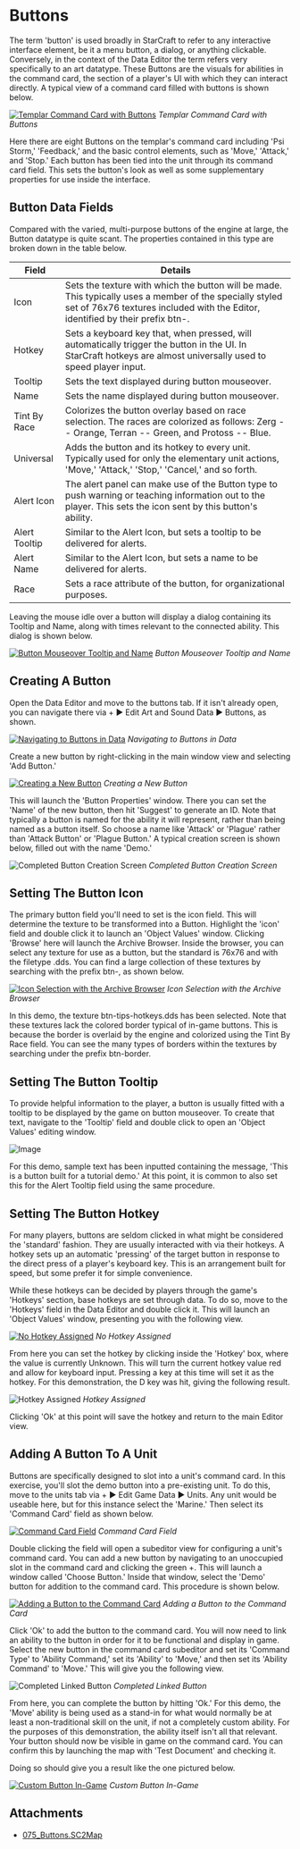 # Buttons

The term 'button' is used broadly in StarCraft to refer to any interactive interface element, be it a menu button, a dialog, or anything clickable. Conversely, in the context of the Data Editor the term refers very specifically to an art datatype. These Buttons are the visuals for abilities in the command card, the section of a player's UI with which they can interact directly. A typical view of a command card filled with buttons is shown below.

[![Templar Command Card with Buttons](./resources/075_Buttons1.png)](./resources/075_Buttons1.png)
*Templar Command Card with Buttons*

Here there are eight Buttons on the templar's command card including 'Psi Storm,' 'Feedback,' and the basic control elements, such as 'Move,' 'Attack,' and 'Stop.' Each button has been tied into the unit through its command card field. This sets the button's look as well as some supplementary properties for use inside the interface.

## Button Data Fields

Compared with the varied, multi-purpose buttons of the engine at large, the Button datatype is quite scant. The properties contained in this type are broken down in the table below.

| Field         | Details                                                                                                                                                                                    |
| ------------- | ------------------------------------------------------------------------------------------------------------------------------------------------------------------------------------------ |
| Icon          | Sets the texture with which the button will be made. This typically uses a member of the specially styled set of 76x76 textures included with the Editor, identified by their prefix btn-. |
| Hotkey        | Sets a keyboard key that, when pressed, will automatically trigger the button in the UI. In StarCraft hotkeys are almost universally used to speed player input.                           |
| Tooltip       | Sets the text displayed during button mouseover.                                                                                                                                           |
| Name          | Sets the name displayed during button mouseover.                                                                                                                                           |
| Tint By Race  | Colorizes the button overlay based on race selection. The races are colorized as follows: Zerg -- Orange, Terran -- Green, and Protoss -- Blue.                                            |
| Universal     | Adds the button and its hotkey to every unit. Typically used for only the elementary unit actions, 'Move,' 'Attack,' 'Stop,' 'Cancel,' and so forth.                                       |
| Alert Icon    | The alert panel can make use of the Button type to push warning or teaching information out to the player. This sets the icon sent by this button's ability.                               |
| Alert Tooltip | Similar to the Alert Icon, but sets a tooltip to be delivered for alerts.                                                                                                                  |
| Alert Name    | Similar to the Alert Icon, but sets a name to be delivered for alerts.                                                                                                                     |
| Race          | Sets a race attribute of the button, for organizational purposes.                                                                                                                          |

Leaving the mouse idle over a button will display a dialog containing its Tooltip and Name, along with times relevant to the connected ability. This dialog is shown below.

[![Button Mouseover Tooltip and Name](./resources/075_Buttons2.png)](./resources/075_Buttons2.png)
*Button Mouseover Tooltip and Name*

## Creating A Button

Open the Data Editor and move to the buttons tab. If it isn't already open, you can navigate there via + ▶︎ Edit Art and Sound Data ▶︎ Buttons, as shown.

[![Navigating to Buttons in Data](./resources/075_Buttons3.png)](./resources/075_Buttons3.png)
*Navigating to Buttons in Data*

Create a new button by right-clicking in the main window view and selecting 'Add Button.'

[![Creating a New Button](./resources/075_Buttons4.png)](./resources/075_Buttons4.png)
*Creating a New Button*

This will launch the 'Button Properties' window. There you can set the 'Name' of the new button, then hit 'Suggest' to generate an ID. Note that typically a button is named for the ability it will represent, rather than being named as a button itself. So choose a name like 'Attack' or 'Plague' rather than 'Attack Button' or 'Plague Button.' A typical creation screen is shown below, filled out with the name 'Demo.'

![Completed Button Creation Screen](./resources/075_Buttons5.png)
*Completed Button Creation Screen*

## Setting The Button Icon

The primary button field you'll need to set is the icon field. This will determine the texture to be transformed into a Button. Highlight the 'icon' field and double click it to launch an 'Object Values' window. Clicking 'Browse' here will launch the Archive Browser. Inside the browser, you can select any texture for use as a button, but the standard is 76x76 and with the filetype .dds. You can find a large collection of these textures by searching with the prefix btn-, as shown below.

[![Icon Selection with the Archive Browser](./resources/075_Buttons6.png)](./resources/075_Buttons6.png)
*Icon Selection with the Archive Browser*

In this demo, the texture btn-tips-hotkeys.dds has been selected. Note that these textures lack the colored border typical of in-game buttons. This is because the border is overlaid by the engine and colorized using the Tint By Race field. You can see the many types of borders within the textures by searching under the prefix btn-border.

## Setting The Button Tooltip

To provide helpful information to the player, a button is usually fitted with a tooltip to be displayed by the game on button mouseover. To create that text, navigate to the 'Tooltip' field and double click to open an 'Object Values' editing window.

![Image](./resources/075_Buttons7.png)

For this demo, sample text has been inputted containing the message, 'This is a button built for a tutorial demo.' At this point, it is common to also set this for the Alert Tooltip field using the same procedure.

## Setting The Button Hotkey

For many players, buttons are seldom clicked in what might be considered the 'standard' fashion. They are usually interacted with via their hotkeys. A hotkey sets up an automatic 'pressing' of the target button in response to the direct press of a player's keyboard key. This is an arrangement built for speed, but some prefer it for simple convenience.

While these hotkeys can be decided by players through the game's 'Hotkeys' section, base hotkeys are set through data. To do so, move to the 'Hotkeys' field in the Data Editor and double click it. This will launch an 'Object Values' window, presenting you with the following view.

[![No Hotkey Assigned](./resources/075_Buttons8.png)](./resources/075_Buttons8.png)
*No Hotkey Assigned*

From here you can set the hotkey by clicking inside the 'Hotkey' box, where the value is currently Unknown. This will turn the current hotkey value red and allow for keyboard input. Pressing a key at this time will set it as the hotkey. For this demonstration, the D key was hit, giving the following result.

![Hotkey Assigned](./resources/075_Buttons9.png)
*Hotkey Assigned*

Clicking 'Ok' at this point will save the hotkey and return to the main Editor view.

## Adding A Button To A Unit

Buttons are specifically designed to slot into a unit's command card. In this exercise, you'll slot the demo button into a pre-existing unit. To do this, move to the units tab via + ▶︎ Edit Game Data ▶︎ Units. Any unit would be useable here, but for this instance select the 'Marine.' Then select its 'Command Card' field as shown below.

[![Command Card Field](./resources/075_Buttons10.png)](./resources/075_Buttons10.png)
*Command Card Field*

Double clicking the field will open a subeditor view for configuring a unit's command card. You can add a new button by navigating to an unoccupied slot in the command card and clicking the green +. This will launch a window called 'Choose Button.' Inside that window, select the 'Demo' button for addition to the command card. This procedure is shown below.

[![Adding a Button to the Command Card](./resources/075_Buttons11.png)](./resources/075_Buttons11.png)
*Adding a Button to the Command Card*

Click 'Ok' to add the button to the command card. You will now need to link an ability to the button in order for it to be functional and display in game. Select the new button in the command card subeditor and set its 'Command Type' to 'Ability Command,' set its 'Ability' to 'Move,' and then set its 'Ability Command' to 'Move.' This will give you the following view.

![Completed Linked Button](./resources/075_Buttons12.png)
*Completed Linked Button*

From here, you can complete the button by hitting 'Ok.' For this demo, the 'Move' ability is being used as a stand-in for what would normally be at least a non-traditional skill on the unit, if not a completely custom ability. For the purposes of this demonstration, the ability itself isn't all that relevant. Your button should now be visible in game on the command card. You can confirm this by launching the map with 'Test Document' and checking it.

Doing so should give you a result like the one pictured below.

[![Custom Button In-Game](./resources/075_Buttons13.png)](./resources/075_Buttons13.png)
*Custom Button In-Game*

## Attachments

 * [075_Buttons.SC2Map](./maps/075_Buttons.SC2Map)
